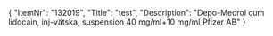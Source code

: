 {
  "ItemNr": "132019",
  "Title": "test",
  "Description": "Depo-Medrol cum lidocain, inj-vätska, suspension 40 mg/ml+10 mg/ml Pfizer AB"
}